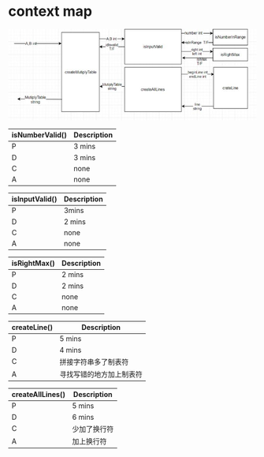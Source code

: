 # context map
![context map](https://github.com/geticsen/multiply-table-2020-7-10-15-20-0-86/blob/master/context%20map.jpg?raw=true)

|  isNumberValid()   | Description  |
|  ----  | ----  |
| P  | 3 mins |
| D  | 3 mins |
| C  | none |
| A  | none |

|  isInputValid()   | Description  |
|  ----  | ----  |
| P  | 3mins |
| D  | 2 mins |
| C  | none |
| A  | none |

|  isRightMax()   | Description  |
|  ----  | ----  |
| P  | 2 mins |
| D  | 2 mins |
| C  | none |
| A  | none |

|  createLine()   | Description  |
|  ----  | ----  |
| P  | 5 mins |
| D  | 4 mins |
| C  | 拼接字符串多了制表符 |
| A  | 寻找写错的地方加上制表符 |

|  createAllLines()   | Description  |
|  ----  | ----  |
| P  | 5 mins |
| D  | 6 mins |
| C  | 少加了换行符 |
| A  | 加上换行符 |
